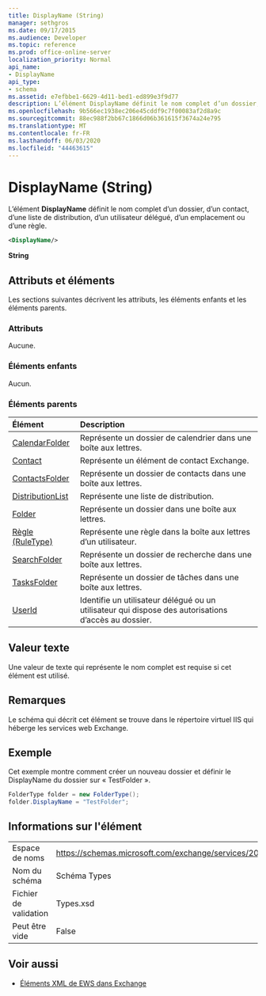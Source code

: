 ```yaml
---
title: DisplayName (String)
manager: sethgros
ms.date: 09/17/2015
ms.audience: Developer
ms.topic: reference
ms.prod: office-online-server
localization_priority: Normal
api_name:
- DisplayName
api_type:
- schema
ms.assetid: e7efbbe1-6629-4d11-bed1-ed899e3f9d77
description: L’élément DisplayName définit le nom complet d’un dossier, d’un contact, d’une liste de distribution, d’un utilisateur délégué, d’un emplacement ou d’une règle.
ms.openlocfilehash: 9b566ec1938ec206e45cddf9c7f00083af2d8a9c
ms.sourcegitcommit: 88ec988f2bb67c1866d06b361615f3674a24e795
ms.translationtype: MT
ms.contentlocale: fr-FR
ms.lasthandoff: 06/03/2020
ms.locfileid: "44463615"
---
```

# <a name="displayname-string"></a>DisplayName (String)

L’élément **DisplayName** définit le nom complet d’un dossier, d’un contact, d’une liste de distribution, d’un utilisateur délégué, d’un emplacement ou d’une règle. 
  
```XML
<DisplayName/>
```

 **String**
## <a name="attributes-and-elements"></a>Attributs et éléments

Les sections suivantes décrivent les attributs, les éléments enfants et les éléments parents.
  
### <a name="attributes"></a>Attributs

Aucune.
  
### <a name="child-elements"></a>Éléments enfants

Aucun.
  
### <a name="parent-elements"></a>Éléments parents

|**Élément**|**Description**|
|:-----|:-----|
|[CalendarFolder](calendarfolder.md) <br/> |Représente un dossier de calendrier dans une boîte aux lettres.  <br/> |
|[Contact](contact.md) <br/> |Représente un élément de contact Exchange.  <br/> |
|[ContactsFolder](contactsfolder.md) <br/> |Représente un dossier de contacts dans une boîte aux lettres.  <br/> |
|[DistributionList](distributionlist.md) <br/> |Représente une liste de distribution.  <br/> |
|[Folder](folder.md) <br/> |Représente un dossier dans une boîte aux lettres.  <br/> |
|[Règle (RuleType)](rule-ruletype.md) <br/> |Représente une règle dans la boîte aux lettres d’un utilisateur.  <br/> |
|[SearchFolder](searchfolder.md) <br/> |Représente un dossier de recherche dans une boîte aux lettres.  <br/> |
|[TasksFolder](tasksfolder.md) <br/> |Représente un dossier de tâches dans une boîte aux lettres.  <br/> |
|[UserId](userid.md) <br/> |Identifie un utilisateur délégué ou un utilisateur qui dispose des autorisations d’accès au dossier.  <br/> |
   
## <a name="text-value"></a>Valeur texte

Une valeur de texte qui représente le nom complet est requise si cet élément est utilisé.
  
## <a name="remarks"></a>Remarques

Le schéma qui décrit cet élément se trouve dans le répertoire virtuel IIS qui héberge les services web Exchange.
  
## <a name="example"></a>Exemple

Cet exemple montre comment créer un nouveau dossier et définir le DisplayName du dossier sur « TestFolder ».
  
```cs
FolderType folder = new FolderType();
folder.DisplayName = "TestFolder";
```

## <a name="element-information"></a>Informations sur l'élément

|||
|:-----|:-----|
|Espace de noms  <br/> |https://schemas.microsoft.com/exchange/services/2006/types  <br/> |
|Nom du schéma  <br/> |Schéma Types  <br/> |
|Fichier de validation  <br/> |Types.xsd  <br/> |
|Peut être vide  <br/> |False  <br/> |
   
## <a name="see-also"></a>Voir aussi

- [Éléments XML de EWS dans Exchange](ews-xml-elements-in-exchange.md)

